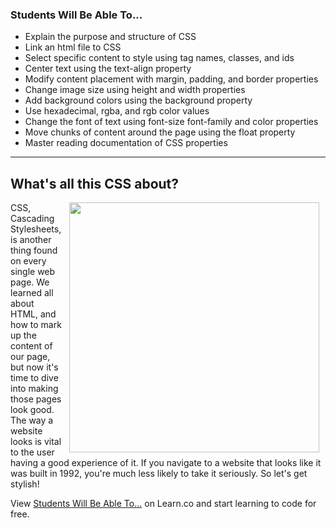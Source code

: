 
### Students Will Be Able To...
+ Explain the purpose and structure of CSS
+ Link an html file to CSS
+ Select specific content to style using tag names, classes, and ids
+ Center text using the text-align property
+ Modify content placement with margin, padding, and border properties
+ Change image size using height and width properties
+ Add background colors using the background property
+ Use hexadecimal, rgba, and rgb color values
+ Change the font of text using font-size font-family and color properties
+ Move chunks of content around the page using the float property
+ Master reading documentation of CSS properties

---
## What's all this CSS about?
<img src="http://goingconcern.com/sites/default/files/zoolander.gif" width="400px" align="right" hspace="10"> CSS, Cascading Stylesheets, is another thing found on every single web page. We learned all about HTML, and how to mark up the content of our page, but now it's time to dive into making those pages look good. The way a website looks is vital to the user having a good experience of it. If you navigate to a website that looks like it was built in 1992, you're much less likely to take it seriously. So let's get stylish!


<p data-visibility='hidden'>View <a href='https://learn.co/lessons/hs-css-intro' title='Students Will Be Able To...'>Students Will Be Able To...</a> on Learn.co and start learning to code for free.</p>
